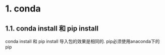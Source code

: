 # 1. conda

## 1.1. conda install 和 pip install 
conda install 和 pip install 导入包的效果是相同的.
pip必须使用anaconda下的pip